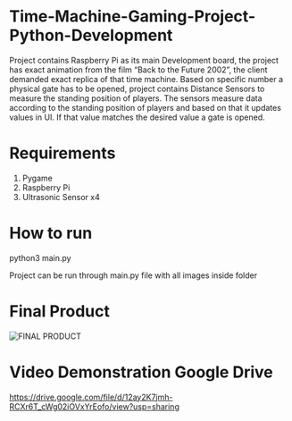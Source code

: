 # Time-Machine-Gaming-Project-Python-Development

Project contains Raspberry Pi as its main Development board, the project has exact 
animation from the film “Back to the Future 2002”, the client demanded exact replica of that time 
machine. Based on specific number a physical gate has to be opened, project contains Distance 
Sensors to measure the standing position of players. The sensors measure data according to the 
standing position of players and based on that it updates values in UI. If that value matches the 
desired value a gate is opened.

# Requirements
1) Pygame
2) Raspberry Pi
3) Ultrasonic Sensor x4

# How to run
python3 main.py

Project can be run through main.py file with all images inside folder

# Final Product
![FINAL PRODUCT](https://user-images.githubusercontent.com/34818652/126151095-57679190-96c0-4c2d-ac79-e87a3251d7ff.jpg)

# Video Demonstration Google Drive
https://drive.google.com/file/d/12ay2K7jmh-RCXr6T_cWg02iOVxYrEofo/view?usp=sharing







